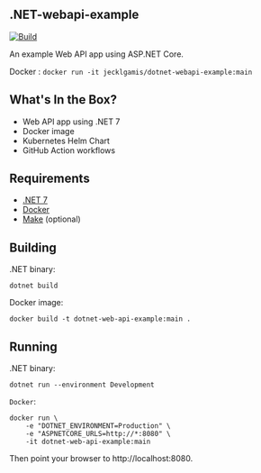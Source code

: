 ## .NET-webapi-example

[![Build](https://github.com/jecklgamis/dotnet-webapi-example/actions/workflows/build.yml/badge.svg)](https://github.com/jecklgamis/.NET-webapi-example/actions/workflows/build.yml)

An example Web API app using ASP.NET Core.

Docker : 
```docker run -it jecklgamis/dotnet-webapi-example:main```

## What's In the Box?
* Web API app using .NET 7
* Docker image
* Kubernetes Helm Chart
* GitHub Action workflows

## Requirements

* [.NET 7](https://.NET.microsoft.com/en-us/download/.NET/7.0)
* [Docker](https://www.docker.com/)
* [Make](https://www.gnu.org/software/make/) (optional)

## Building

.NET binary:

```
dotnet build
``` 

Docker image:

```
docker build -t dotnet-web-api-example:main .
```

## Running

.NET binary:
```
dotnet run --environment Development
``` 

`Docker`:
```
docker run \
    -e "DOTNET_ENVIRONMENT=Production" \
    -e "ASPNETCORE_URLS=http://*:8080" \
    -it dotnet-web-api-example:main
```

Then point your browser to http://localhost:8080.


